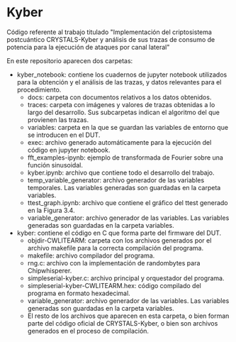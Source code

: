 # Kyber
Código referente al trabajo titulado "Implementación del criptosistema postcuántico CRYSTALS-Kyber y análisis de sus trazas de consumo de potencia para la ejecución de ataques por canal lateral"

En este repositorio aparecen dos carpetas:
  - kyber\_notebook: contiene los cuadernos de jupyter notebook utilizados para la obtención y el análisis de las trazas, y datos relevantes para el procedimiento.
    - docs: carpeta con documentos relativos a los datos obtenidos.
    - traces: carpeta con imágenes y valores de trazas obtenidas a lo largo del desarrollo. Sus subcarpetas indican el algoritmo del que provienen las trazas.
    - variables: carpeta en la que se guardan las variables de entorno que se introducen en el DUT.
    - exec: archivo generado automáticamente para la ejecución del código en jupyter notebook.
    - fft\_examples-ipynb: ejemplo de transformada de Fourier sobre una función sinusoidal.
    - kyber.ipynb: archivo que contiene todo el desarrollo del trabajo.
    - temp\_variable\_generator: archivo generador de las variables temporales. Las variables generadas son guardadas en la carpeta variables.
    - ttest\_graph.ipynb: archivo que contiene el gráfico del ttest generado en la Figura 3.4.
    - variable\_generator: archivo generador de las variables. Las variables generadas son guardadas en la carpeta variables.
  - kyber: contiene el código en C que forma parte del firmware del DUT.
    - objdir-CWLITEARM: carpeta con los archivos generados por el archivo makefile para la correcta compilación del programa.
    - makefile: archivo compilador del programa.
    - rng.c: archivo con la implementación de randombytes para Chipwhisperer.
    - simpleserial-kyber.c: archivo principal y orquestador del programa.
    - simpleserial-kyber-CWLITEARM.hex: código compilado del programa en formato hexadecimal.
    - variable\_generator: archivo generador de las variables. Las variables generadas son guardadas en la carpeta variables.
    - El resto de los archivos que aparecen en esta carpeta, o bien forman parte del código oficial de CRYSTALS-Kyber, o bien son archivos generados en el proceso de compilación.

